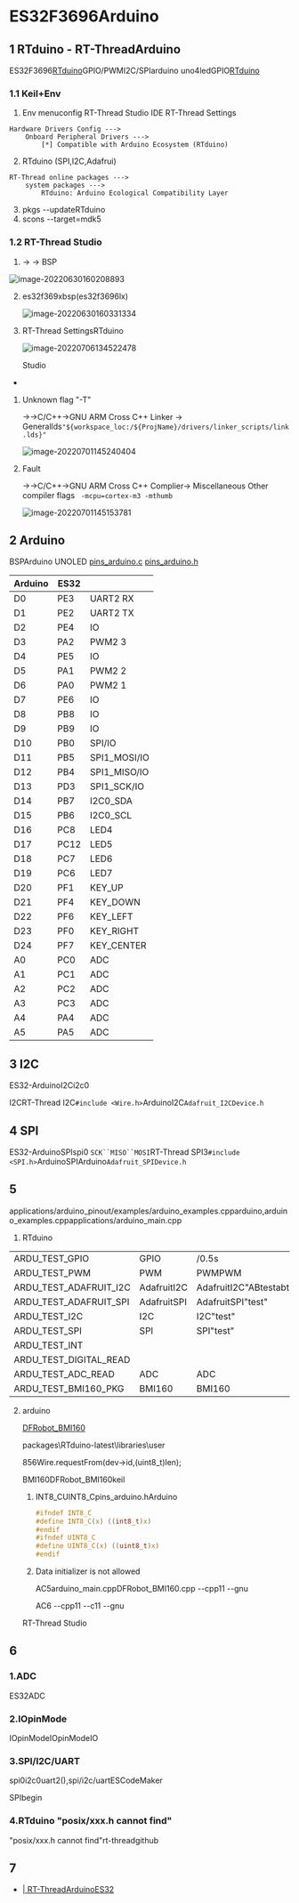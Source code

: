 # ES32F3696Arduino

## 1 RTduino - RT-ThreadArduino

ES32F3696[RTduino](https://github.com/RTduino/RTduino)GPIO/PWMI2C/SPIarduino uno4ledGPIO[RTduino](https://github.com/RTduino/RTduino)

### 1.1 Keil+Env

1. Env  menuconfig  RT-Thread Studio IDE  RT-Thread Settings

```Kconfig
Hardware Drivers Config --->
    Onboard Peripheral Drivers --->
        [*] Compatible with Arduino Ecosystem (RTduino)
```

2. RTduino (SPI,I2C,Adafrui)

```Kconfig
RT-Thread online packages --->
    system packages --->
        RTduino: Arduino Ecological Compatibility Layer
```

3.  pkgs --updateRTduino
4. scons --target=mdk5

### 1.2 RT-Thread Studio

1.   ->  -> BSP

   ![image-20220630160208893](picture/image-20220630160208893.png)

2. es32f369xbsp(es32f3696lx)

   ![image-20220630160331334](picture/image-20220630160331334.png)

3. RT-Thread SettingsRTduino

   ![image-20220706134522478](picture/image-20220706134522478.png)

   Studio

* 

1. Unknown flag "-T"

   ->->C/C++->GNU ARM Cross C++ Linker -> Generallds`"${workspace_loc:/${ProjName}/drivers/linker_scripts/link.lds}"`

   ![image-20220701145240404](picture/image-20220701145240404.png)

2. Fault

    ->->C/C++->GNU ARM Cross C++ Complier-> Miscellaneous Other compiler flags ` -mcpu=cortex-m3 -mthumb`

   ![image-20220701145153781](picture/image-20220701145153781.png)

## 2 Arduino

BSPArduino UNOLED [pins_arduino.c](pins_arduino.c)  [pins_arduino.h](pins_arduino.h)

| Arduino | ES32 |              |
| --------------- | ------------ | ---------------- |
| D0              | PE3          | UART2 RX         |
| D1              | PE2          | UART2 TX         |
| D2              | PE4          | IO           |
| D3              | PA2          | PWM2 3       |
| D4              | PE5          | IO           |
| D5              | PA1          | PWM2 2       |
| D6              | PA0          | PWM2 1       |
| D7              | PE6          | IO           |
| D8              | PB8          | IO           |
| D9              | PB9          | IO           |
| D10             | PB0          | SPI/IO   |
| D11             | PB5          | SPI1_MOSI/IO |
| D12             | PB4          | SPI1_MISO/IO |
| D13             | PD3          | SPI1_SCK/IO  |
| D14             | PB7          | I2C0_SDA         |
| D15             | PB6          | I2C0_SCL         |
| D16             | PC8          | LED4             |
| D17             | PC12         | LED5             |
| D18             | PC7          | LED6             |
| D19             | PC6          | LED7             |
| D20             | PF1          | KEY_UP           |
| D21             | PF4          | KEY_DOWN         |
| D22             | PF6          | KEY_LEFT         |
| D23             | PF0          | KEY_RIGHT        |
| D24             | PF7          | KEY_CENTER       |
| A0              | PC0          | ADC              |
| A1              | PC1          | ADC              |
| A2              | PC2          | ADC              |
| A3              | PC3          | ADC              |
| A4              | PA4          | ADC              |
| A5              | PA5          | ADC              |



## 3 I2C

ES32-ArduinoI2Ci2c0

I2CRT-Thread I2C`#include <Wire.h>`ArduinoI2C`Adafruit_I2CDevice.h`

## 4 SPI

ES32-ArduinoSPIspi0 `SCK``MISO``MOSI`RT-Thread SPI3`#include <SPI.h>`ArduinoSPIArduino`Adafruit_SPIDevice.h`

## 5 

applications/arduino_pinout/examples/arduino_examples.cpparduino,arduino_examples.cppapplications/arduino_main.cpp

1. RTduino



|                  |                |                                                          |
| ---------------------- | ------------------ | ------------------------------------------------------------ |
| ARDU_TEST_GPIO         | GPIO       | /0.5s |
| ARDU_TEST_PWM          | PWM    | PWMPWM |
| ARDU_TEST_ADAFRUIT_I2C | AdafruitI2C    | AdafruitI2C"ABtestabtest" |
| ARDU_TEST_ADAFRUIT_SPI | AdafruitSPI    | AdafruitSPI"test"        |
| ARDU_TEST_I2C          | I2C            | I2C"test"              |
| ARDU_TEST_SPI          | SPI            | SPI"test"        |
| ARDU_TEST_INT          |            |                  |
| ARDU_TEST_DIGITAL_READ |          |                  |
| ARDU_TEST_ADC_READ     | ADC            | ADC                        |
| ARDU_TEST_BMI160_PKG   | BMI160 | BMI160 |

2. arduino

   [DFRobot_BMI160](https://github.com/DFRobot/DFRobot_BMI160)

    packages\RTduino-latest\libraries\user

   856Wire.requestFrom(dev->id,(uint8_t)len);

   BMI160DFRobot_BMI160keil
   
   1. INT8_CUINT8_Cpins_arduino.hArduino 
   
      ```c
      #ifndef INT8_C
      #define INT8_C(x) ((int8_t)x)
      #endif
      #ifndef UINT8_C
      #define UINT8_C(x) ((uint8_t)x)
      #endif
      ```

   2. Data initializer is not allowed
   
      AC5arduino_main.cppDFRobot_BMI160.cpp --cpp11 --gnu
   
      AC6 --cpp11 --c11 --gnu
   
   RT-Thread Studio

## 6 

### 1.ADC
ES32ADC
### 2.IOpinMode
IOpinModeIOpinModeIO
### 3.SPI/I2C/UART

spi0i2c0uart2(),spi/i2c/uartESCodeMaker

SPIbegin

### 4.RTduino "posix/xxx.h cannot find"
 "posix/xxx.h cannot find"rt-threadgithub

## 7 

- [ | RT-ThreadArduinoES32](https://mp.weixin.qq.com/s/O693pgCLl1xOGxE9O7zaHA)

